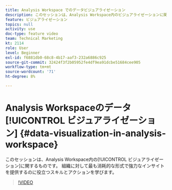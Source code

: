 ```yaml
---
title: Analysis Workspace でのデータビジュアライゼーション
description: このセッションは、Analysis Workspace内のビジュアライゼーションに関するものです。 組織に対して最も消耗的な形式で強力なインサイトを提供するのに役立つスキルとアクションを学びます。
feature: ビジュアライゼーション
topics: null
activity: use
doc-type: feature video
team: Technical Marketing
kt: 2114
role: User
level: Beginner
exl-id: f6881db0-68c8-4b17-aaf3-232a6886c925
source-git-commit: 32424f3f2b05952fe4df9ea91dcbe51684cee905
workflow-type: tm+mt
source-wordcount: '71'
ht-degree: 8%

---
```


# Analysis Workspaceのデータ[!UICONTROL ビジュアライゼーション] {#data-visualization-in-analysis-workspace}

このセッションは、Analysis Workspace内の[!UICONTROL ビジュアライゼーション]に関するものです。 組織に対して最も消耗的な形式で強力なインサイトを提供するのに役立つスキルとアクションを学びます。

>[!VIDEO](https://video.tv.adobe.com/v/25036/?quality=12)
